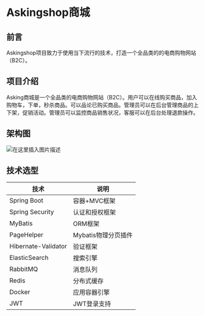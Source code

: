 # Askingshop商城
## 前言
Askingshop项目致力于使用当下流行的技术，打造一个全品类的的电商购物网站（B2C）。
## 项目介绍
Asking商城是一个全品类的电商购物网站（B2C）。用户可以在线购买商品，加入购物车，下单，秒杀商品。可以品论已购买商品。管理员可以在后台管理商品的上下架，促销活动。管理员可以监控商品销售状况，客服可以在后台处理退款操作。
## 架构图
![在这里插入图片描述](https://img-blog.csdnimg.cn/20190716155827684.png?x-oss-process=image/watermark,type_ZmFuZ3poZW5naGVpdGk,shadow_10,text_aHR0cHM6Ly9ibG9nLmNzZG4ubmV0L0RSX2VhbU1lcg==,size_16,color_FFFFFF,t_70)
## 技术选型
|技术|说明  |
|--|--|
|Spring Boot| 容器+MVC框架 |
|Spring Security|认证和授权框架|
|MyBatis|ORM框架|
|PageHelper|Mybatis物理分页插件|
|Hibernate-Validator|验证框架|
|ElasticSearch|搜索引擎|
|RabbitMQ|消息队列|
|Redis|分布式缓存|
|Docker|应用容器引擎|
|JWT|JWT登录支持|

